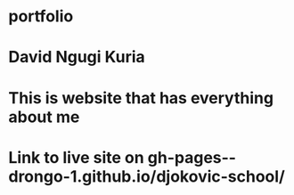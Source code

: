 # portfolio
# David Ngugi Kuria
# This is website that has everything about me
# Link to live site on gh-pages-- drongo-1.github.io/djokovic-school/
